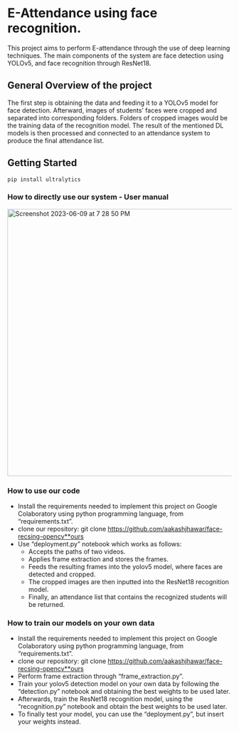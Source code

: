# E-Attendance using face recognition.
This project aims to perform E-attendance through the use of deep learning techniques. The main components of the system are face detection using YOLOv5, and face recognition through ResNet18.

## General Overview of the project
The first step is obtaining the data and feeding it to a YOLOv5 model for face detection. Afterward, images of students’ faces were cropped and separated into corresponding folders. Folders of cropped images would be the training data of the recognition model. The result of the mentioned DL models is then processed and connected to an attendance system to produce the final attendance list.

## Getting Started
```commandline
pip install ultralytics
```


### How to directly use our system - User manual 
<img width="600" alt="Screenshot 2023-06-09 at 7 28 50 PM" src="https://github.com/TasneemSanuri19/E-Attendance/assets/95653786/5d27cb3c-b40b-434b-ac84-0cea2382ce62">


### How to use our code
-	Install the requirements needed to implement this project on Google Colaboratory using python programming language, from “requirements.txt”.
-	clone our repository: git clone https://github.com/aakashjhawar/face-recsing-opencv**ours
-	Use “deployment.py” notebook which works as follows:
     - Accepts the paths of two videos.
     - Applies frame extraction and stores the frames.
     - Feeds the resulting frames into the yolov5 model, where faces are detected and cropped.
     - The cropped images are then inputted into the ResNet18 recognition model.
     - Finally, an attendance list that contains the recognized students will be returned.


### How to train our models on your own data
-	Install the requirements needed to implement this project on Google Colaboratory using python programming language, from “requirements.txt”.
-	clone our repository: git clone https://github.com/aakashjhawar/face-recsing-opencv**ours
-	Perform frame extraction through “frame_extraction.py”.
-	Train your yolov5 detection model on your own data by following the “detection.py” notebook and obtaining the best weights to be used later.
-	Afterwards, train the ResNet18 recognition model, using the “recognition.py” notebook and obtain the best weights to be used later.
-	To finally test your model, you can use the “deployment.py”, but insert your weights instead.


